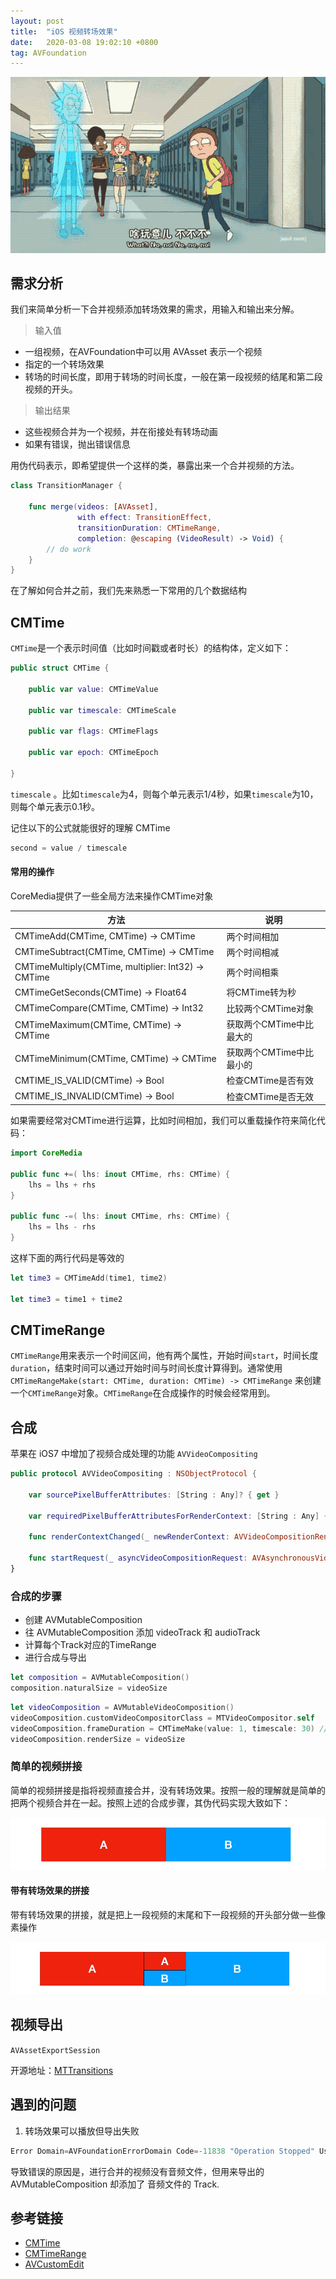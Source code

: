 ```yaml
---
layout: post
title:  "iOS 视频转场效果"
date:   2020-03-08 19:02:10 +0800
tag: AVFoundation
---
```


![](/assets/images/2020/video-transitions.gif)

## 需求分析

我们来简单分析一下合并视频添加转场效果的需求，用输入和输出来分解。

> 输入值

- 一组视频，在AVFoundation中可以用 AVAsset 表示一个视频
- 指定的一个转场效果
- 转场的时间长度，即用于转场的时间长度，一般在第一段视频的结尾和第二段视频的开头。

> 输出结果

- 这些视频合并为一个视频，并在衔接处有转场动画
- 如果有错误，抛出错误信息

用伪代码表示，即希望提供一个这样的类，暴露出来一个合并视频的方法。

```swift
class TransitionManager {

    func merge(videos: [AVAsset], 
               with effect: TransitionEffect, 
               transitionDuration: CMTimeRange, 
               completion: @escaping (VideoResult) -> Void) {
        // do work
    }
}
```


在了解如何合并之前，我们先来熟悉一下常用的几个数据结构

## CMTime

`CMTime`是一个表示时间值（比如时间戳或者时长）的结构体，定义如下：


```swift
public struct CMTime {

    public var value: CMTimeValue

    public var timescale: CMTimeScale

    public var flags: CMTimeFlags 

    public var epoch: CMTimeEpoch

}
```

`timescale` 。比如`timescale`为4，则每个单元表示1/4秒，如果`timescale`为10，则每个单元表示0.1秒。

记住以下的公式就能很好的理解 CMTime

```swift
second = value / timescale
```

#### 常用的操作

CoreMedia提供了一些全局方法来操作CMTime对象

| 方法 | 说明 |
| -- | -- |
| CMTimeAdd(CMTime, CMTime) -> CMTime | 两个时间相加 |
| CMTimeSubtract(CMTime, CMTime) -> CMTime | 两个时间相减 |
| CMTimeMultiply(CMTime, multiplier: Int32) -> CMTime | 两个时间相乘 |
| CMTimeGetSeconds(CMTime) -> Float64 | 将CMTime转为秒 |
| CMTimeCompare(CMTime, CMTime) -> Int32 | 比较两个CMTime对象 |
| CMTimeMaximum(CMTime, CMTime) -> CMTime | 获取两个CMTime中比最大的 |
| CMTimeMinimum(CMTime, CMTime) -> CMTime | 获取两个CMTime中比最小的 |
| CMTIME_IS_VALID(CMTime) -> Bool | 检查CMTime是否有效 |
| CMTIME_IS_INVALID(CMTime) -> Bool | 检查CMTime是否无效 |

如果需要经常对CMTime进行运算，比如时间相加，我们可以重载操作符来简化代码：

```swift
import CoreMedia

public func +=( lhs: inout CMTime, rhs: CMTime) {
    lhs = lhs + rhs
}

public func -=( lhs: inout CMTime, rhs: CMTime) {
    lhs = lhs - rhs
}
```

这样下面的两行代码是等效的

```swift
let time3 = CMTimeAdd(time1, time2)

let time3 = time1 + time2
```


## CMTimeRange

`CMTimeRange`用来表示一个时间区间，他有两个属性，开始时间`start`，时间长度`duration`，结束时间可以通过开始时间与时间长度计算得到。通常使用 `CMTimeRangeMake(start: CMTime, duration: CMTime) -> CMTimeRange` 来创建一个`CMTimeRange`对象。`CMTimeRange`在合成操作的时候会经常用到。


## 合成

苹果在 iOS7 中增加了视频合成处理的功能 `AVVideoCompositing`

```swift
public protocol AVVideoCompositing : NSObjectProtocol {

    var sourcePixelBufferAttributes: [String : Any]? { get }

    var requiredPixelBufferAttributesForRenderContext: [String : Any] { get }

    func renderContextChanged(_ newRenderContext: AVVideoCompositionRenderContext)

    func startRequest(_ asyncVideoCompositionRequest: AVAsynchronousVideoCompositionRequest)
}
```

### 合成的步骤

- 创建 AVMutableComposition
- 往 AVMutableComposition 添加 videoTrack 和 audioTrack
- 计算每个Track对应的TimeRange
- 进行合成与导出


```swift
let composition = AVMutableComposition()
composition.naturalSize = videoSize
```

```swift
let videoComposition = AVMutableVideoComposition()
videoComposition.customVideoCompositorClass = MTVideoCompositor.self
videoComposition.frameDuration = CMTimeMake(value: 1, timescale: 30) // 30 fps.
videoComposition.renderSize = videoSize
```


### 简单的视频拼接

简单的视频拼接是指将视频直接合并，没有转场效果。按照一般的理解就是简单的把两个视频合并在一起。按照上述的合成步骤，其伪代码实现大致如下：

![](/assets/images/2020/composition_normal@2x.jpg)

#### 带有转场效果的拼接

带有转场效果的拼接，就是把上一段视频的末尾和下一段视频的开头部分做一些像素操作

![](/assets/images/2020/composition_transition@2x.jpg)

## 视频导出

`AVAssetExportSession`


开源地址：[MTTransitions](https://github.com/alexiscn/MTTransitions)


## 遇到的问题


1. 转场效果可以播放但导出失败

```swift
Error Domain=AVFoundationErrorDomain Code=-11838 "Operation Stopped" UserInfo={NSLocalizedFailureReason=The operation is not supported for this media., NSLocalizedDescription=Operation Stopped, NSUnderlyingError=0x2808acde0 {Error Domain=NSOSStatusErrorDomain Code=-16976 "(null)"}}
```

导致错误的原因是，进行合并的视频没有音频文件，但用来导出的 AVMutableComposition 却添加了 音频文件的 Track.


## 参考链接

* [CMTime](https://developer.apple.com/documentation/coremedia/cmtime-u58)
* [CMTimeRange]()
* [AVCustomEdit](https://developer.apple.com/library/archive/samplecode/AVCustomEdit/Introduction/Intro.html#//apple_ref/doc/uid/DTS40013411-Intro-DontLinkElementID_2)